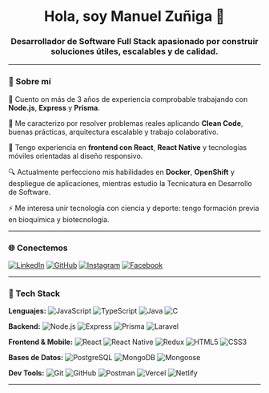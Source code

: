 <h1 align="center">Hola, soy Manuel Zuñiga 👋</h1>
<h3 align="center">Desarrollador de Software Full Stack apasionado por construir soluciones útiles, escalables y de calidad.</h3>

---

### 🚀 Sobre mí

🔧 Cuento on más de 3 años de experiencia comprobable trabajando con **Node.js**, **Express** y **Prisma**.

🧠 Me caracterizo por resolver problemas reales aplicando **Clean Code**, buenas prácticas, arquitectura escalable y trabajo colaborativo.

📱 Tengo experiencia en **frontend con React**, **React Native** y tecnologías móviles orientadas al diseño responsivo.

🔍 Actualmente perfecciono mis habilidades en **Docker**, **OpenShift** y despliegue de aplicaciones, mientras estudio la Tecnicatura en Desarrollo de Software.

⚡ Me interesa unir tecnología con ciencia y deporte: tengo formación previa en bioquímica y biotecnología.

---

### 🌐 Conectemos

[![LinkedIn](https://img.shields.io/badge/LinkedIn-%230077B5.svg?logo=linkedin&logoColor=white)](https://linkedin.com/in/manuzetta94)
[![GitHub](https://img.shields.io/badge/GitHub-100000?logo=github&logoColor=white)](https://github.com/Zetta94)
[![Instagram](https://img.shields.io/badge/Instagram-%23E4405F.svg?logo=Instagram&logoColor=white)](https://instagram.com/manu.zetta)
[![Facebook](https://img.shields.io/badge/Facebook-%231877F2.svg?logo=Facebook&logoColor=white)](https://facebook.com/manu.zuniga1994)

---

### 🧰 Tech Stack

**Lenguajes:**
![JavaScript](https://img.shields.io/badge/-JavaScript-F7DF1E?style=flat&logo=javascript&logoColor=black)
![TypeScript](https://img.shields.io/badge/-TypeScript-3178C6?style=flat&logo=typescript&logoColor=white)
![Java](https://img.shields.io/badge/-Java-ED8B00?style=flat&logo=java&logoColor=white)
![C](https://img.shields.io/badge/-C-00599C?style=flat&logo=c&logoColor=white)

**Backend:**
![Node.js](https://img.shields.io/badge/-Node.js-339933?style=flat&logo=node.js&logoColor=white)
![Express](https://img.shields.io/badge/-Express.js-000000?style=flat&logo=express&logoColor=white)
![Prisma](https://img.shields.io/badge/-Prisma-2D3748?style=flat&logo=prisma&logoColor=white)
![Laravel](https://img.shields.io/badge/-Laravel-FF2D20?style=flat&logo=laravel&logoColor=white)

**Frontend & Mobile:**
![React](https://img.shields.io/badge/-React-20232a?style=flat&logo=react&logoColor=61dafb)
![React Native](https://img.shields.io/badge/-React_Native-20232a?style=flat&logo=react&logoColor=61DAFB)
![Redux](https://img.shields.io/badge/-Redux-764abc?style=flat&logo=redux&logoColor=white)
![HTML5](https://img.shields.io/badge/-HTML5-E34F26?style=flat&logo=html5&logoColor=white)
![CSS3](https://img.shields.io/badge/-CSS3-1572B6?style=flat&logo=css3&logoColor=white)

**Bases de Datos:**
![PostgreSQL](https://img.shields.io/badge/-PostgreSQL-336791?style=flat&logo=postgresql&logoColor=white)
![MongoDB](https://img.shields.io/badge/-MongoDB-47A248?style=flat&logo=mongodb&logoColor=white)
![Mongoose](https://img.shields.io/badge/-Mongoose-880000?style=flat&logo=mongoose&logoColor=white)

**Dev Tools:**
![Git](https://img.shields.io/badge/-Git-F05032?style=flat&logo=git&logoColor=white)
![GitHub](https://img.shields.io/badge/-GitHub-181717?style=flat&logo=github&logoColor=white)
![Postman](https://img.shields.io/badge/-Postman-FF6C37?style=flat&logo=postman&logoColor=white)
![Vercel](https://img.shields.io/badge/-Vercel-000000?style=flat&logo=vercel&logoColor=white)
![Netlify](https://img.shields.io/badge/-Netlify-00C7B7?style=flat&logo=netlify&logoColor=white)

---
